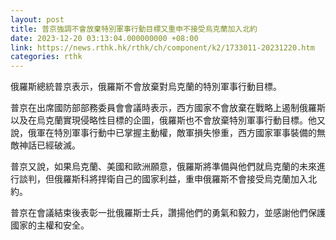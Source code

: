 ```yaml
---
layout: post
title: 普京強調不會放棄特別軍事行動目標又重申不接受烏克蘭加入北約
date: 2023-12-20 03:13:04.000000000 +08:00
link: https://news.rthk.hk/rthk/ch/component/k2/1733011-20231220.htm
categories: rthk
---
```


俄羅斯總統普京表示，俄羅斯不會放棄對烏克蘭的特別軍事行動目標。

普京在出席國防部部務委員會會議時表示，西方國家不會放棄在戰略上遏制俄羅斯以及在烏克蘭實現侵略性目標的企圖，俄羅斯也不會放棄特別軍事行動目標。他又說，俄軍在特別軍事行動中已掌握主動權，敵軍損失慘重，西方國家軍事裝備的無敵神話已經破滅。

普京又說，如果烏克蘭、美國和歐洲願意，俄羅斯將準備與他們就烏克蘭的未來進行談判，但俄羅斯科將捍衛自己的國家利益，重申俄羅斯不會接受烏克蘭加入北約。

普京在會議結束後表彰一批俄羅斯士兵，讚揚他們的勇氣和毅力，並感謝他們保護國家的主權和安全。
